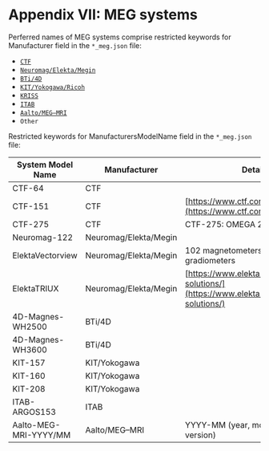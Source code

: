 # Appendix VII: MEG systems

Perferred names of MEG systems comprise restricted keywords for Manufacturer field in the `*_meg.json` file:

-   [`CTF`](06-meg-file-formats.md#ctf)
-   [`Neuromag/Elekta/Megin`](06-meg-file-formats.md#neuromagelektamegin)
-   [`BTi/4D`](06-meg-file-formats.md#bti4d-neuroimaging)
-   [`KIT/Yokogawa/Ricoh`](06-meg-file-formats.md#kityokogawaricoh)
-   [`KRISS`](06-meg-file-formats.md#kriss)
-   [`ITAB`](06-meg-file-formats.md#itab)
-   [`Aalto/MEG–MRI`](06-meg-file-formats.md#aalto-megmri)
-   `Other`

Restricted keywords for ManufacturersModelName field in the `*_meg.json` file:

| System Model Name     | Manufacturer          | Details                                                                                      |
| --------------------- | --------------------- | -------------------------------------------------------------------------------------------- |
| CTF-64                | CTF                   |                                                                                              |
| CTF-151               | CTF                   | [https://www.ctf.com/products](https://www.ctf.com/products)                                 |
| CTF-275               | CTF                   | CTF-275: OMEGA 2000                                                                          |
| Neuromag-122          | Neuromag/Elekta/Megin |                                                                                              |
| ElektaVectorview      | Neuromag/Elekta/Megin | 102 magnetometers + 204 planar gradiometers                                                  |
| ElektaTRIUX           | Neuromag/Elekta/Megin | [https://www.elekta.com/diagnostic-solutions/](https://www.elekta.com/diagnostic-solutions/) |
| 4D-Magnes-WH2500      | BTi/4D                |                                                                                              |
| 4D-Magnes-WH3600      | BTi/4D                |                                                                                              |
| KIT-157               | KIT/Yokogawa          |                                                                                              |
| KIT-160               | KIT/Yokogawa          |                                                                                              |
| KIT-208               | KIT/Yokogawa          |                                                                                              |
| ITAB-ARGOS153         | ITAB                  |                                                                                              |
| Aalto-MEG-MRI-YYYY/MM | Aalto/MEG–MRI         | YYYY-MM (year, month; or major version)                                                      |
